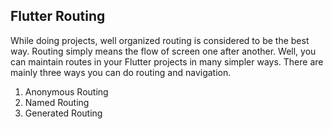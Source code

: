 ## Flutter Routing

While doing projects, well organized routing is considered to be the best way. Routing simply means the flow of screen one after another. Well, you can maintain routes in your Flutter projects in many simpler ways. There are mainly three ways you can do routing and navigation.
1. Anonymous Routing
2. Named Routing
3. Generated Routing
